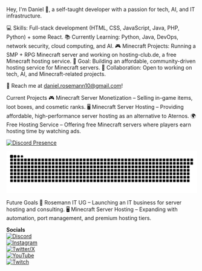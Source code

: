 Hey, I'm Daniel 👋, a self-taught developer with a passion for tech, AI, and IT infrastructure.

💻 Skills: Full-stack development (HTML, CSS, JavaScript, Java, PHP, Python) + some React.
📚 Currently Learning: Python, Java, DevOps, network security, cloud computing, and AI.
🎮 Minecraft Projects: Running a SMP + RPG Minecraft server and working on hosting-club.de, a free Minecraft hosting service.
🚀 Goal: Building an affordable, community-driven hosting service for Minecraft servers.
🤝 Collaboration: Open to working on tech, AI, and Minecraft-related projects.

📧 Reach me at daniel.rosemann10@gmail.com!

Current Projects
🎮 Minecraft Server Monetization – Selling in-game items, loot boxes, and cosmetic ranks.
🖥️ Minecraft Server Hosting – Providing affordable, high-performance server hosting as an alternative to Aternos.
🌍 Free Hosting Service – Offering free Minecraft servers where players earn hosting time by watching ads.

[![Discord Presence](https://lanyard.cnrad.dev/api/1213567076997009421)](https://discord.com/users/1213567076997009421)

<picture>  
  <source media="(prefers-color-scheme: dark)" srcset="https://raw.githubusercontent.com/damianschoenberger/damianschoenberger/output/github-snake-dark.svg" />  
  <source media="(prefers-color-scheme: light)" srcset="https://raw.githubusercontent.com/damianschoenberger/damianschoenberger/output/github-snake.svg" />  
  <img alt="github-snake" src="https://raw.githubusercontent.com/damianschoenberger/damianschoenberger/output/github-snake.svg" />  
</picture>

Future Goals
🏢 Rosemann IT UG – Launching an IT business for server hosting and consulting.
🖥️ Minecraft Server Hosting – Expanding with automation, port management, and premium hosting tiers.

**Socials**  
[![Discord](https://img.shields.io/badge/profile-%234953c9.svg?style=for-the-badge&logo=discord&logoColor=white)](https://discord.com/users/1213567076997009421)   
[![Instagram](https://img.shields.io/badge/instagram-%23E4405F.svg?style=for-the-badge&logo=instagram&logoColor=white)](https://instagram.com/daaanieltv)  
[![Twitter/X](https://img.shields.io/badge/twitter-%23000000.svg?style=for-the-badge&logo=x&logoColor=white)](https://x.com/DaaaaanielTV)  
[![YouTube](https://img.shields.io/badge/youtube-%23FF0000.svg?style=for-the-badge&logo=youtube&logoColor=white)](https://www.youtube.com/@TechInsightsDE)  
[![Twitch](https://img.shields.io/badge/twitch-%239146FF.svg?style=for-the-badge&logo=twitch&logoColor=white)](https://twitch.tv/daaanieltv)
